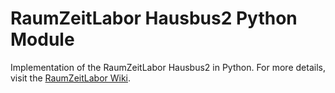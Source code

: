 # RaumZeitLabor Hausbus2 Python Module
Implementation of the RaumZeitLabor Hausbus2 in Python. For more details, visit the [RaumZeitLabor Wiki](https://raumzeitlabor.de/wiki/Hausbus2).
